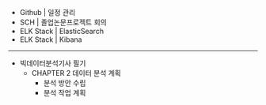 - Github | 일정 관리
- SCH | 졸업논문프로젝트 회의
- ELK Stack | ElasticSearch
- ELK Stack | Kibana
---
- 빅데이터분석기사 필기
  - CHAPTER 2 데이터 분석 계획
    - 분석 방안 수립
    - 분석 작업 계획
